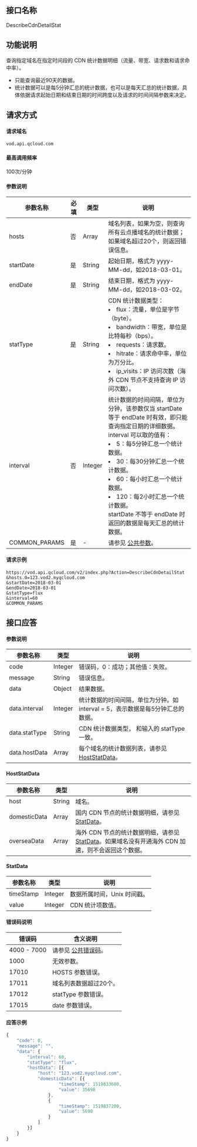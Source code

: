 ## 接口名称
DescribeCdnDetailStat

## 功能说明
查询指定域名在指定时间段的 CDN 统计数据明细（流量、带宽、请求数和请求命中率）。

- 只能查询最近90天的数据。
- 统计数据可以是每5分钟汇总的统计数据，也可以是每天汇总的统计数据，具体依据请求起始日期和结束日期的时间跨度以及请求的时间间隔参数来决定。

## 请求方式

#### 请求域名
`vod.api.qcloud.com`

#### 最高调用频率
100次/分钟      

#### 参数说明
| 参数名称      | 必填 | 类型    | 说明                                                                                                                                                                                                                                                                                                                                             |
| ------------- | ---- | ------- | ------------------------------------------------------------------------------------------------------------------------------------------------------------------------------------------------------------------------------------------------------------------------------------------------------------------------------------------------ |
| hosts         | 否   | Array   | 域名列表，如果为空，则查询所有云点播域名的统计数据；如果域名超过20个，则返回错误信息。                                                                                                                                                                                                                                                                       |
| startDate     | 是   | String  | 起始日期，格式为 yyyy-MM-dd，如2018-03-01。                                                                                                                                                                                                                                                                                                        |
| endDate       | 是   | String  | 结束日期，格式为 yyyy-MM-dd，如2018-03-02。                                                                                                                                                                                                                                                                                                        |
| statType      | 是   | String  | CDN 统计数据类型：<li> flux：流量，单位是字节（byte）。</li><li>bandwidth：带宽，单位是比特每秒（bps）。</li><li>requests：请求数。</li><li>hitrate：请求命中率，单位为万分比。</li><li>ip_visits：IP 访问次数（海外 CDN 节点不支持查询 IP 访问次数）。</li>                                                                                     |
| interval      | 否   | Integer | 统计数据的时间间隔，单位为分钟。该参数仅当 startDate 等于 endDate 时有效，即只能查询指定日期的详细数据。interval 可以取的值有：<li>5：每5分钟汇总一个统计数据。</li><li>30：每30分钟汇总一个统计数据。</li><li>60：每小时汇总一个统计数据。</li><li>120：每2小时汇总一个统计数据。</li> startDate 不等于 endDate 时返回的数据是每天汇总的统计数据。 |
| COMMON_PARAMS | 是   |    -     | 请参见 [公共参数](https://cloud.tencent.com/document/api/213/6976)。                                                                                                                                                                                                                                                                  |



#### 请求示例
```
https://vod.api.qcloud.com/v2/index.php?Action=DescribeCdnDetailStat
&hosts.0=123.vod2.myqcloud.com
&startDate=2018-03-01
&endDate=2018-03-01
&statType=flux
&interval=60
&COMMON_PARAMS
```
## 接口应答

#### 参数说明
| 参数名称      | 类型    | 说明                                                                       |
| ------------- | ------- | -------------------------------------------------------------------------- |
| code          | Integer | 错误码，0：成功；其他值：失败。                                             |
| message       | String  | 错误信息。                                                                   |
| data          | Object  | 结果数据。                                                                   |
| data.interval | Integer | 统计数据的时间间隔，单位为分钟。如 interval = 5，表示数据是每5分钟汇总的数据。 |
| data.statType | String  | CDN 统计数据类型， 和输入的 statType 一致。                                  |
| data.hostData | Array   | 每个域名的统计数据列表，请参见 [HostStatData](#p1)。                               |

#### [](id:p1)HostStatData
| 参数名称     | 类型   | 说明                                                                                                   |
| ------------ | ------ | ------------------------------------------------------------------------------------------------------ |
| host         | String | 域名。                                                                                                   |
| domesticData | Array  | 国内 CDN 节点的统计数据明细，请参见 [StatData](#p2)。                                                   |
| overseaData  | Array  | 海外 CDN 节点的统计数据明细，请参见 [StatData](#p2)。如果域名没有开通海外 CDN 加速，则不会返回这个数据。 |

#### [](id:p2)StatData
| 参数名称  | 类型    | 说明                      |
| --------- | ------- | ------------------------- |
| timeStamp | Integer | 数据所属时间，Unix 时间戳。 |
| value     | Integer | CDN 统计项数值。            |


#### 错误码说明
| 错误码    | 含义说明                                     |
| --------- | -------------------------------------------- |
| 4000 - 7000 | 请参见 [公共错误码](https://cloud.tencent.com/document/api/213/6982)。 |
| 1000      | 无效参数。                                     |
| 17010     | HOSTS 参数错误。                               |
| 17011     | 域名列表数据超过20个。                         |
| 17012     | statType 参数错误。                            |
| 17015     | date 参数错误。                                |



#### 应答示例
```javascript
{
	"code": 0,
	"message": "",
	"data": {
		"interval": 60,
		"statType": "flux",
		"hostData": [{
			"host": "123.vod2.myqcloud.com",
			"domesticData": [{
					"timeStamp": 1519833600,
					"value": 35698
				},
				{
					"timeStamp": 1519837200,
					"value": 5698
				}
			]
		}]
	}
}
```




